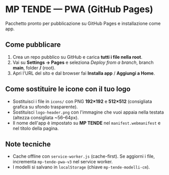 # MP TENDE — PWA (GitHub Pages)

Pacchetto pronto per pubblicazione su GitHub Pages e installazione come app.

## Come pubblicare
1. Crea un repo pubblico su GitHub e carica **tutti i file nella root**.
2. Vai su **Settings → Pages** e seleziona *Deploy from a branch*, branch **main**, folder **/** (root).
3. Apri l'URL del sito e dal browser fai **Installa app** / **Aggiungi a Home**.

## Come sostituire le icone con il tuo logo
- Sostituisci i file in `icons/` con PNG **192×192** e **512×512** (consigliata grafica su sfondo trasparente). 
- Sostituisci `logo-header.png` con l'immagine che vuoi appaia nella testata (altezza consigliata ~56–64px).
- Il nome dell'app è impostato su **MP TENDE** nel `manifest.webmanifest` e nel titolo della pagina.

## Note tecniche
- Cache offline con `service-worker.js` (cache-first). Se aggiorni i file, incrementa `mp-tende-pwa-v3` nel service worker.
- I modelli si salvano in `localStorage` (chiave `mp-tende-modelli-cm`).